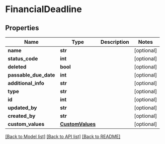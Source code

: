 # FinancialDeadline

## Properties
Name | Type | Description | Notes
------------ | ------------- | ------------- | -------------
**name** | **str** |  | [optional] 
**status_code** | **int** |  | [optional] 
**deleted** | **bool** |  | [optional] 
**passable_due_date** | **int** |  | [optional] 
**additional_info** | **str** |  | [optional] 
**type** | **str** |  | [optional] 
**id** | **int** |  | [optional] 
**updated_by** | **str** |  | [optional] 
**created_by** | **str** |  | [optional] 
**custom_values** | [**CustomValues**](CustomValues.md) |  | [optional] 

[[Back to Model list]](../README.md#documentation-for-models) [[Back to API list]](../README.md#documentation-for-api-endpoints) [[Back to README]](../README.md)

